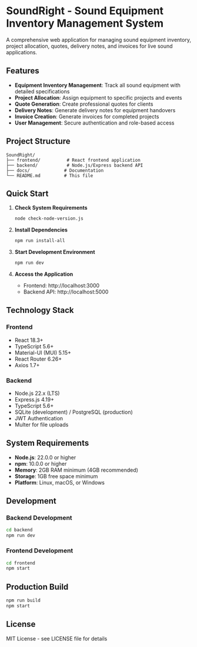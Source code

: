 # SoundRight - Sound Equipment Inventory Management System

A comprehensive web application for managing sound equipment inventory, project allocation, quotes, delivery notes, and invoices for live sound applications.

## Features

- **Equipment Inventory Management**: Track all sound equipment with detailed specifications
- **Project Allocation**: Assign equipment to specific projects and events
- **Quote Generation**: Create professional quotes for clients
- **Delivery Notes**: Generate delivery notes for equipment handovers
- **Invoice Creation**: Generate invoices for completed projects
- **User Management**: Secure authentication and role-based access

## Project Structure

```
SoundRight/
├── frontend/          # React frontend application
├── backend/           # Node.js/Express backend API
├── docs/             # Documentation
└── README.md         # This file
```

## Quick Start

1. **Check System Requirements**
   ```bash
   node check-node-version.js
   ```

2. **Install Dependencies**
   ```bash
   npm run install-all
   ```

3. **Start Development Environment**
   ```bash
   npm run dev
   ```

4. **Access the Application**
   - Frontend: http://localhost:3000
   - Backend API: http://localhost:5000

## Technology Stack

### Frontend
- React 18.3+
- TypeScript 5.6+
- Material-UI (MUI) 5.15+
- React Router 6.26+
- Axios 1.7+

### Backend
- Node.js 22.x (LTS)
- Express.js 4.19+
- TypeScript 5.6+
- SQLite (development) / PostgreSQL (production)
- JWT Authentication
- Multer for file uploads

## System Requirements

- **Node.js**: 22.0.0 or higher
- **npm**: 10.0.0 or higher
- **Memory**: 2GB RAM minimum (4GB recommended)
- **Storage**: 1GB free space minimum
- **Platform**: Linux, macOS, or Windows

## Development

### Backend Development
```bash
cd backend
npm run dev
```

### Frontend Development
```bash
cd frontend
npm start
```

## Production Build

```bash
npm run build
npm start
```

## License

MIT License - see LICENSE file for details
